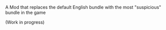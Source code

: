 A Mod that replaces the default English bundle with the most "suspicious" bundle in the game

(Work in progress)
